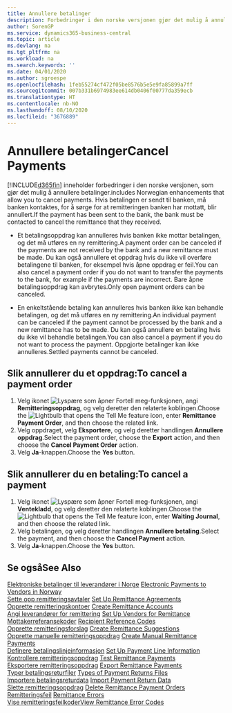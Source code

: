 ```yaml
---
title: Annullere betalinger
description: Forbedringer i den norske versjonen gjør det mulig å annullere betalinger.
author: SorenGP
ms.service: dynamics365-business-central
ms.topic: article
ms.devlang: na
ms.tgt_pltfrm: na
ms.workload: na
ms.search.keywords: ''
ms.date: 04/01/2020
ms.author: sgroespe
ms.openlocfilehash: 1feb55274cf472f05be8576b5e5e9fa85899a7ff
ms.sourcegitcommit: 007b331b6974983ee614db0406f00777da359ecb
ms.translationtype: HT
ms.contentlocale: nb-NO
ms.lasthandoff: 08/10/2020
ms.locfileid: "3676889"
---
```

# <a name="cancel-payments"></a><span data-ttu-id="16c18-103">Annullere betalinger</span><span class="sxs-lookup"><span data-stu-id="16c18-103">Cancel Payments</span></span>
[!INCLUDE[d365fin](../../includes/d365fin_md.md)] <span data-ttu-id="16c18-104">inneholder forbedringer i den norske versjonen, som gjør det mulig å annullere betalinger.</span><span class="sxs-lookup"><span data-stu-id="16c18-104">includes Norwegian enhancements that allow you to cancel payments.</span></span> <span data-ttu-id="16c18-105">Hvis betalingen er sendt til banken, må banken kontaktes, for å sørge for at remitteringen banken har mottatt, blir annullert.</span><span class="sxs-lookup"><span data-stu-id="16c18-105">If the payment has been sent to the bank, the bank must be contacted to cancel the remittance that they received.</span></span>  

- <span data-ttu-id="16c18-106">Et betalingsoppdrag kan annulleres hvis banken ikke mottar betalingen, og det må utføres en ny remittering.</span><span class="sxs-lookup"><span data-stu-id="16c18-106">A payment order can be canceled if the payments are not received by the bank and a new remittance must be made.</span></span> <span data-ttu-id="16c18-107">Du kan også annullere et oppdrag hvis du ikke vil overføre betalingene til banken, for eksempel hvis åpne oppdrag er feil.</span><span class="sxs-lookup"><span data-stu-id="16c18-107">You can also cancel a payment order if you do not want to transfer the payments to the bank, for example if the payments are incorrect.</span></span> <span data-ttu-id="16c18-108">Bare åpne betalingsoppdrag kan avbrytes.</span><span class="sxs-lookup"><span data-stu-id="16c18-108">Only open payment orders can be canceled.</span></span>  

- <span data-ttu-id="16c18-109">En enkeltstående betaling kan annulleres hvis banken ikke kan behandle betalingen, og det må utføres en ny remittering.</span><span class="sxs-lookup"><span data-stu-id="16c18-109">An individual payment can be canceled if the payment cannot be processed by the bank and a new remittance has to be made.</span></span> <span data-ttu-id="16c18-110">Du kan også annullere en betaling hvis du ikke vil behandle betalingen.</span><span class="sxs-lookup"><span data-stu-id="16c18-110">You can also cancel a payment if you do not want to process the payment.</span></span> <span data-ttu-id="16c18-111">Oppgjorte betalinger kan ikke annulleres.</span><span class="sxs-lookup"><span data-stu-id="16c18-111">Settled payments cannot be canceled.</span></span>  

## <a name="to-cancel-a-payment-order"></a><span data-ttu-id="16c18-112">Slik annullerer du et oppdrag:</span><span class="sxs-lookup"><span data-stu-id="16c18-112">To cancel a payment order</span></span>  

1.  <span data-ttu-id="16c18-113">Velg ikonet ![Lyspære som åpner Fortell meg-funksjonen](../../media/ui-search/search_small.png "Fortell hva du vil gjøre"), angi **Remitteringsoppdrag**, og velg deretter den relaterte koblingen.</span><span class="sxs-lookup"><span data-stu-id="16c18-113">Choose the ![Lightbulb that opens the Tell Me feature](../../media/ui-search/search_small.png "Tell me what you want to do") icon, enter **Remittance Payment Order**, and then choose the related link.</span></span>  
2.  <span data-ttu-id="16c18-114">Velg oppdraget, velg **Eksportere**, og velg deretter handlingen **Annullere oppdrag**.</span><span class="sxs-lookup"><span data-stu-id="16c18-114">Select the payment order, choose the **Export** action, and then choose the **Cancel Payment Order** action.</span></span>  
3.  <span data-ttu-id="16c18-115">Velg **Ja**-knappen.</span><span class="sxs-lookup"><span data-stu-id="16c18-115">Choose the **Yes** button.</span></span>  

## <a name="to-cancel-a-payment"></a><span data-ttu-id="16c18-116">Slik annullerer du en betaling:</span><span class="sxs-lookup"><span data-stu-id="16c18-116">To cancel a payment</span></span>  

1.  <span data-ttu-id="16c18-117">Velg ikonet ![Lyspære som åpner Fortell meg-funksjonen](../../media/ui-search/search_small.png "Fortell hva du vil gjøre"), angi **Ventekladd**, og velg deretter den relaterte koblingen.</span><span class="sxs-lookup"><span data-stu-id="16c18-117">Choose the ![Lightbulb that opens the Tell Me feature](../../media/ui-search/search_small.png "Tell me what you want to do") icon, enter **Waiting Journal**, and then choose the related link.</span></span>  
2.  <span data-ttu-id="16c18-118">Velg betalingen, og velg deretter handlingen **Annullere betaling**.</span><span class="sxs-lookup"><span data-stu-id="16c18-118">Select the payment, and then choose the **Cancel Payment** action.</span></span>  
3.  <span data-ttu-id="16c18-119">Velg **Ja**-knappen.</span><span class="sxs-lookup"><span data-stu-id="16c18-119">Choose the **Yes** button.</span></span>  

## <a name="see-also"></a><span data-ttu-id="16c18-120">Se også</span><span class="sxs-lookup"><span data-stu-id="16c18-120">See Also</span></span>  
 <span data-ttu-id="16c18-121">[Elektroniske betalinger til leverandører i Norge](electronic-payments-to-vendors-in-norway.md) </span><span class="sxs-lookup"><span data-stu-id="16c18-121">[Electronic Payments to Vendors in Norway](electronic-payments-to-vendors-in-norway.md) </span></span>  
 <span data-ttu-id="16c18-122">[Sette opp remitteringsavtaler](how-to-set-up-remittance-agreements.md) </span><span class="sxs-lookup"><span data-stu-id="16c18-122">[Set Up Remittance Agreements](how-to-set-up-remittance-agreements.md) </span></span>  
 <span data-ttu-id="16c18-123">[Opprette remitteringskontoer](how-to-create-remittance-accounts.md) </span><span class="sxs-lookup"><span data-stu-id="16c18-123">[Create Remittance Accounts](how-to-create-remittance-accounts.md) </span></span>  
 <span data-ttu-id="16c18-124">[Angi leverandører for remittering](how-to-set-up-vendors-for-remittance.md) </span><span class="sxs-lookup"><span data-stu-id="16c18-124">[Set Up Vendors for Remittance](how-to-set-up-vendors-for-remittance.md) </span></span>  
 <span data-ttu-id="16c18-125">[Mottakerreferansekoder](recipient-reference-codes.md) </span><span class="sxs-lookup"><span data-stu-id="16c18-125">[Recipient Reference Codes](recipient-reference-codes.md) </span></span>  
 <span data-ttu-id="16c18-126">[Opprette remitteringsforslag](how-to-create-remittance-suggestions.md) </span><span class="sxs-lookup"><span data-stu-id="16c18-126">[Create Remittance Suggestions](how-to-create-remittance-suggestions.md) </span></span>  
 <span data-ttu-id="16c18-127">[Opprette manuelle remitteringsoppdrag](how-to-create-manual-remittance-payments.md) </span><span class="sxs-lookup"><span data-stu-id="16c18-127">[Create Manual Remittance Payments](how-to-create-manual-remittance-payments.md) </span></span>  
 <span data-ttu-id="16c18-128">[Definere betalingslinjeinformasjon](how-to-set-up-payment-line-information.md) </span><span class="sxs-lookup"><span data-stu-id="16c18-128">[Set Up Payment Line Information](how-to-set-up-payment-line-information.md) </span></span>  
 <span data-ttu-id="16c18-129">[Kontrollere remitteringsoppdrag](how-to-test-remittance-payments.md) </span><span class="sxs-lookup"><span data-stu-id="16c18-129">[Test Remittance Payments](how-to-test-remittance-payments.md) </span></span>  
 <span data-ttu-id="16c18-130">[Eksportere remitteringsoppdrag](how-to-export-remittance-payments.md) </span><span class="sxs-lookup"><span data-stu-id="16c18-130">[Export Remittance Payments](how-to-export-remittance-payments.md) </span></span>  
 <span data-ttu-id="16c18-131">[Typer betalingsreturfiler](types-of-payment-returns-files.md) </span><span class="sxs-lookup"><span data-stu-id="16c18-131">[Types of Payment Returns Files](types-of-payment-returns-files.md) </span></span>  
 <span data-ttu-id="16c18-132">[Importere betalingsreturdata](how-to-import-payment-return-data.md) </span><span class="sxs-lookup"><span data-stu-id="16c18-132">[Import Payment Return Data](how-to-import-payment-return-data.md) </span></span>  
 <span data-ttu-id="16c18-133">[Slette remitteringsoppdrag](how-to-delete-remittance-payment-orders.md) </span><span class="sxs-lookup"><span data-stu-id="16c18-133">[Delete Remittance Payment Orders](how-to-delete-remittance-payment-orders.md) </span></span>  
 <span data-ttu-id="16c18-134">[Remitteringsfeil](remittance-errors.md) </span><span class="sxs-lookup"><span data-stu-id="16c18-134">[Remittance Errors](remittance-errors.md) </span></span>  
 [<span data-ttu-id="16c18-135">Vise remitteringsfeilkoder</span><span class="sxs-lookup"><span data-stu-id="16c18-135">View Remittance Error Codes</span></span>](how-to-view-remittance-error-codes.md)
